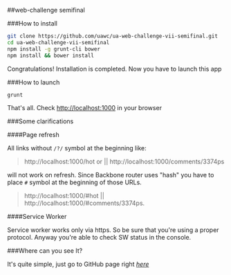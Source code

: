 ##web-challenge semifinal

###How to install

```sh
git clone https://github.com/uawc/ua-web-challenge-vii-semifinal.git
cd ua-web-challenge-vii-semifinal
npm install -g grunt-cli bower
npm install && bower install 
```

Congratulations! Installation is completed. Now you have to launch this app

###How to launch

```sh
grunt
```

That's all. Check [http://localhost:1000](http://localhost:1000) in your browser


###Some clarifications

####Page refresh

All links without `/?/` symbol at the beginning like: 

> http://localhost:1000/hot or || http://localhost:1000/comments/3374ps 

will not work on refresh. Since Backbone router uses "hash" you have to place `#` symbol at the beginning of those URLs.

> http://localhost:1000/#hot || http://localhost:1000/#comments/3374ps.

####Service Worker

Service worker works only via https. So be sure that you're using a proper protocol.
Anyway you're able to check SW status in the console.

###Where can you see It?

It's quite simple, just go to GitHub page right *[here](https://uawc.github.io/ua-web-challenge-vii-semifinal/)*
